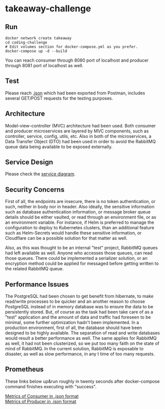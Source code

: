 # takeaway-challenge

## Run

```
docker network create takeaway
cd coding-challenge
# Edit volumes section for docker-compose.yml as you prefer.
docker-compose up -d --build
```
You can reach consumer through 8080 port of localhost and producer through 8081 port of localhost as well.

## Test

Please reach [.json](https://github.com/mcege/takeaway-challenge/blob/master/coding-challenge/takeaway.postman_collection.json) which had been exported from Postman, includes several GET/POST requests for the testing purposes.

## Architecture

Model-view-controller (MVC) architecture had been used. Both consumer and producer microservices are layered by MVC components, such as controller, service, config, utils, etc. Also in both of the microservices, a Data Transfer Object (DTO) had been used in order to avoid the RabbitMQ queue data being available to be exposed externally. 

## Service Design

Please check the [service diagram](https://github.com/mcege/takeaway-challenge/blob/master/takeaway-service-diagram.png).

## Security Concerns

First of all, the endpoints are insecure, there is no token authentication, or such, neither in body nor in header. Also ideally, the sensitive information such as database authentication information, or message broker queue details should be either vaulted, or read through an environment file, or as an environment variable. For instance, if Helm is preferred to manage the configuration to deploy to Kubernetes clusters, than an additional feature such as Helm-Secrets would handle these sensitive information, or Cloudflare can be a possible solution for that matter as well.

Also, as this was thought to be an internal "test" project, RabbitMQ queues had left available as well. Anyone who accesses those queues, can read those queues. There could be implemented a serializer solution, or an encryption method could be applied for messaged before getting written to the related RabbitMQ queue. 

## Performance Issues

The PostgreSQL had been chosen to get benefit from hibernate, to make read/write processes to be quicker and an another reason to choose PostgreSQL instead of in memory database was to ensure the data to be persistently stored. But, of course as the task had been take care of as a "test" application and the amount of data and traffic had foreseen to be minimal, some further optimization hadn't been implemented. In a production environment, first of all, the database should have been designed to be highly available. The separation of read and write databases would result a better performance as well. The same applies for RabbitMQ as well, it had not been clusterized, so we put too many faith on the state of mind of RabbitMQ. In the current solution, RabbitMQ is exposable to disaster, as well as slow performance, in any t time of too many requests. 

## Prometheus

These links below up&run roughly in twenty seconds after docker-compose command finishes executing with "success".

[Metrics of Consumer in .json format](http://localhost:8080/actuator/prometheus)<br/>
[Metrics of Producer in .json format](http://localhost:8081/actuator/prometheus)
